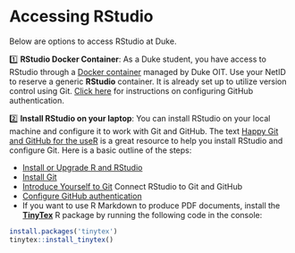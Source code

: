 # Accessing RStudio 

Below are options to access RStudio at Duke. 

:one: **RStudio Docker Container**: As a Duke student, you have access to RStudio through a [Docker container](https://vm-manage.oit.duke.edu/containers) managed by Duke OIT. Use your NetID to reserve a generic **RStudio** container. It is already set up to utilize version control using Git. [Click here](https://github.com/DukeStatSci/github_auth_guide) for instructions on configuring GitHub authentication. 

:two: **Install RStudio on your laptop**: You can install RStudio on your local machine and configure it to work with Git and GitHub. The text [Happy Git and GitHub for the useR](https://happygitwithr.com/) is a great resource to help you install RStudio and configure Git. Here is a basic outline of the steps:

- [Install or Upgrade R and RStudio](https://happygitwithr.com/install-r-rstudio.html)
- [Install Git](https://happygitwithr.com/install-git.html)
- [Introduce Yourself to Git](https://happygitwithr.com/hello-git.html)
Connect RStudio to Git and GitHub
- [Configure GitHub authentication](https://github.com/DukeStatSci/github_auth_guide)
- If you want to use R Markdown to produce PDF documents, install the [**TinyTex**](https://yihui.org/tinytex/) R package by running the following code in the console: 

```r
install.packages('tinytex')
tinytex::install_tinytex()
```
